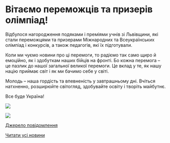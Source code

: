 # Вітаємо переможців та призерів олімпіад!

Відбулося нагородження подяками і преміями учнів зі Львівщини, які стали переможцями та призерами Міжнародних та Всеукраїнських олімпіад і конкурсів, а також педагогів, які їх підготували.

Коли ми чуємо новини про ці перемоги, то радіємо так само щиро й емоційно, як і здобуткам наших бійців на фронті. Бо кожна перемога – це пазлик до нашої загальної великої перемоги. Це вклад у те, як нашу націю приймає світ і як ми бачимо себе у світі.

Молодь – наша гордість та впевненість у завтрашньому дні. Вчіться натхненно, розширюйте світогляд, здобувайте освіту і творіть майбутнє.

Все буде Україна!

![](/images/blog/вітаємо-переможців-та-призерів-олімпіад/photo_2022-08-26_17-16-51.jpg)

![](/images/blog/вітаємо-переможців-та-призерів-олімпіад/photo_2022-08-26_17-16-57.jpg)

[Джерело повідомлення](https://m.facebook.com/story.php?story_fbid=pfbid02ja2S1mH9sbqbUimhatJsp7F18WNpL5xiXELQTfCZpSznSqe8iyEN6uUwVg9DoEsXl&amp;id=100000800510298)

[Читати усі новини](/news)
